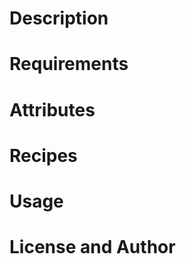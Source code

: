 Description
===========

Requirements
============

Attributes
==========

Recipes
=======

Usage
=====

License and Author
==================

